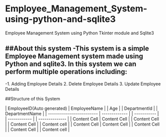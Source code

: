 # Employee_Management_System-using-python-and-sqlite3
Employee Management System using Python Tkinter module and Sqlite3

##About this system
-This system is a simple Employee Management system made using Python and sqlite3. In this system we can perform multiple operations including: 
 -
  -1. Adding Employee Details
   2. Delete Employee Details
   3. Update Employee Details

##Structure of this System

| EmployeeID(Auto generated)  | EmployeeName |  |      Age     |  | DepartmentId | | DepartmentName |
| -------------------------   | ------------- | | -----------  |  | ------------ | | -------------- |
| Content Cell                | Content Cell  | | Content Cell |  | Content Cell | |  Content cell  | 
| Content Cell                | Content Cell  | | Content Cell |  | Content Cell | |  Content cell  |



